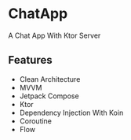 # ChatApp
A Chat App With Ktor Server

## Features
* Clean Architecture
* MVVM
* Jetpack Compose
* Ktor
* Dependency Injection With Koin
* Coroutine
* Flow

